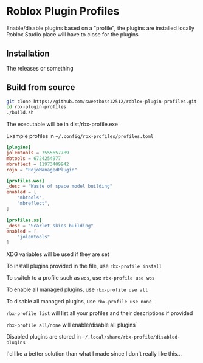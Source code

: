 # Roblox Plugin Profiles
Enable/disable plugins based on a "profile", the plugins are installed locally
Roblox Studio place will have to close for the plugins

## Installation
The releases or something

## Build from source
```bash
git clone https://github.com/sweetboss12512/roblox-plugin-profiles.git rbx-plugin-profiles
cd rbx-plugin-profiles
./build.sh
```
The executable will be in dist/rbx-profile.exe

Example profiles in `~/.config/rbx-profiles/profiles.toml`
```toml
[plugins]
jolemtools = 7555657789
mbtools = 6724254977
mbreflect = 11973409942
rojo = "RojoManagedPlugin"

[profiles.wos]
_desc = "Waste of space model building"
enabled = [
    "mbtools",
    "mbreflect",
]

[profiles.ss]
_desc = "Scarlet skies building"
enabled = [
    "jolemtools"
]
```
XDG variables will be used if they are set

To install plugins provided in the file, use `rbx-profile install`

To switch to a profile such as `wos`, use `rbx-profile use wos`

To enable all managed plugins, use `rbx-profile use all`

To disable all managed plugins, use `rbx-profile use none`

`rbx-profile list` will list all your profiles and their descriptions if provided

`rbx-profile all/none` will enable/disable all plugins`

Disabled plugins are stored in `~/.local/share/rbx-profile/disabled-plugins`

I'd like a better solution than what I made since I don't really like this...
